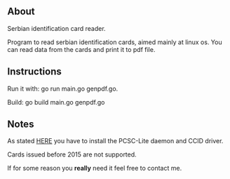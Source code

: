 ## About
Serbian identification card reader.

Program to read serbian identification cards, aimed mainly at linux os.
You can read data from the cards and print it to pdf file.


## Instructions

Run it with: go run main.go genpdf.go.

Build: go build main.go genpdf.go 

## Notes

As stated [HERE][1] you have to install the PCSC-Lite daemon and CCID driver.

Cards issued before 2015 are not supported. 

If for some reason you **really** need it feel free to contact me.

[1]: https://github.com/sf1/go-card/
